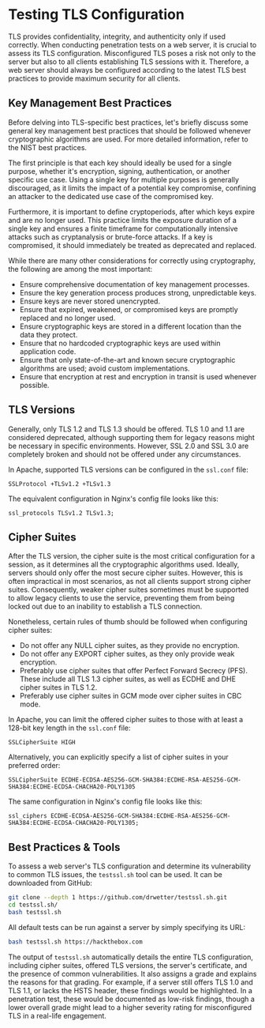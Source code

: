 # Testing TLS Configuration

TLS provides confidentiality, integrity, and authenticity only if used correctly. When conducting penetration tests on a web server, it is crucial to assess its TLS configuration. Misconfigured TLS poses a risk not only to the server but also to all clients establishing TLS sessions with it. Therefore, a web server should always be configured according to the latest TLS best practices to provide maximum security for all clients.

## Key Management Best Practices

Before delving into TLS-specific best practices, let's briefly discuss some general key management best practices that should be followed whenever cryptographic algorithms are used. For more detailed information, refer to the NIST best practices.

The first principle is that each key should ideally be used for a single purpose, whether it's encryption, signing, authentication, or another specific use case. Using a single key for multiple purposes is generally discouraged, as it limits the impact of a potential key compromise, confining an attacker to the dedicated use case of the compromised key.

Furthermore, it is important to define cryptoperiods, after which keys expire and are no longer used. This practice limits the exposure duration of a single key and ensures a finite timeframe for computationally intensive attacks such as cryptanalysis or brute-force attacks. If a key is compromised, it should immediately be treated as deprecated and replaced.

While there are many other considerations for correctly using cryptography, the following are among the most important:

*   Ensure comprehensive documentation of key management processes.
*   Ensure the key generation process produces strong, unpredictable keys.
*   Ensure keys are never stored unencrypted.
*   Ensure that expired, weakened, or compromised keys are promptly replaced and no longer used.
*   Ensure cryptographic keys are stored in a different location than the data they protect.
*   Ensure that no hardcoded cryptographic keys are used within application code.
*   Ensure that only state-of-the-art and known secure cryptographic algorithms are used; avoid custom implementations.
*   Ensure that encryption at rest and encryption in transit is used whenever possible.

## TLS Versions

Generally, only TLS 1.2 and TLS 1.3 should be offered. TLS 1.0 and 1.1 are considered deprecated, although supporting them for legacy reasons might be necessary in specific environments. However, SSL 2.0 and SSL 3.0 are completely broken and should not be offered under any circumstances.

In Apache, supported TLS versions can be configured in the `ssl.conf` file:

```
SSLProtocol +TLSv1.2 +TLSv1.3
```

The equivalent configuration in Nginx's config file looks like this:

```
ssl_protocols TLSv1.2 TLSv1.3;
```

## Cipher Suites

After the TLS version, the cipher suite is the most critical configuration for a session, as it determines all the cryptographic algorithms used. Ideally, servers should only offer the most secure cipher suites. However, this is often impractical in most scenarios, as not all clients support strong cipher suites. Consequently, weaker cipher suites sometimes must be supported to allow legacy clients to use the service, preventing them from being locked out due to an inability to establish a TLS connection.

Nonetheless, certain rules of thumb should be followed when configuring cipher suites:

*   Do not offer any NULL cipher suites, as they provide no encryption.
*   Do not offer any EXPORT cipher suites, as they only provide weak encryption.
*   Preferably use cipher suites that offer Perfect Forward Secrecy (PFS). These include all TLS 1.3 cipher suites, as well as ECDHE and DHE cipher suites in TLS 1.2.
*   Preferably use cipher suites in GCM mode over cipher suites in CBC mode.

In Apache, you can limit the offered cipher suites to those with at least a 128-bit key length in the `ssl.conf` file:

```
SSLCipherSuite HIGH
```

Alternatively, you can explicitly specify a list of cipher suites in your preferred order:

```
SSLCipherSuite ECDHE-ECDSA-AES256-GCM-SHA384:ECDHE-RSA-AES256-GCM-SHA384:ECDHE-ECDSA-CHACHA20-POLY1305
```

The same configuration in Nginx's config file looks like this:

```
ssl_ciphers ECDHE-ECDSA-AES256-GCM-SHA384:ECDHE-RSA-AES256-GCM-SHA384:ECDHE-ECDSA-CHACHA20-POLY1305;
```

## Best Practices & Tools

To assess a web server's TLS configuration and determine its vulnerability to common TLS issues, the `testssl.sh` tool can be used. It can be downloaded from GitHub:

```bash
git clone --depth 1 https://github.com/drwetter/testssl.sh.git
cd testssl.sh/
bash testssl.sh
```

All default tests can be run against a server by simply specifying its URL:

```bash
bash testssl.sh https://hackthebox.com
```

The output of `testssl.sh` automatically details the entire TLS configuration, including cipher suites, offered TLS versions, the server's certificate, and the presence of common vulnerabilities. It also assigns a grade and explains the reasons for that grading. For example, if a server still offers TLS 1.0 and TLS 1.1, or lacks the HSTS header, these findings would be highlighted. In a penetration test, these would be documented as low-risk findings, though a lower overall grade might lead to a higher severity rating for misconfigured TLS in a real-life engagement.
